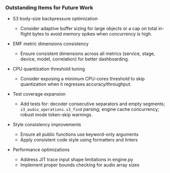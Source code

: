 ### Outstanding Items for Future Work

- S3 body-size backpressure optimization
  - Consider adaptive buffer sizing for large objects or a cap on total in-flight bytes to avoid memory spikes when concurrency is high.

- EMF metric dimensions consistency
  - Ensure consistent dimensions across all metrics (service, stage, device, model, correlation) for better dashboarding.

- CPU quantization threshold tuning
  - Consider exposing a minimum CPU-cores threshold to skip quantization when it regresses accuracy/throughput.

- Test coverage expansion
  - Add tests for: decoder consecutive separators and empty segments; `s3_audio_operations.s3_find` parsing; engine cache concurrency; robust mode token-skip warnings.

- Style consistency improvements
  - Ensure all public functions use keyword-only arguments
  - Apply consistent code style using formatters and linters

- Performance optimizations
  - Address JIT trace input shape limitations in engine.py
  - Implement proper bounds checking for audio array sizes
